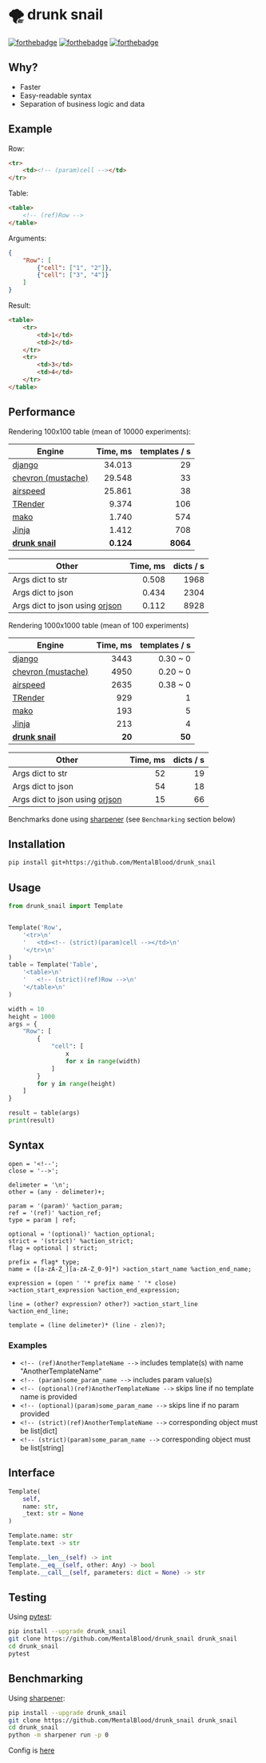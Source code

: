 # 🌪️ drunk snail

[![forthebadge](https://forthebadge.com/images/badges/made-with-c.svg)](https://forthebadge.com) [![forthebadge](https://forthebadge.com/images/badges/powered-by-black-magic.svg)](https://forthebadge.com) [![forthebadge](https://forthebadge.com/images/badges/ages-18.svg)](https://forthebadge.com)



## Why?

* Faster
* Easy-readable syntax
* Separation of business logic and data



## Example

Row:
```html
<tr>
    <td><!-- (param)cell --></td>
</tr>
```
Table:
```html
<table>
    <!-- (ref)Row -->
</table>
```
Arguments:
```json
{
    "Row": [
        {"cell": ["1", "2"]},
        {"cell": ["3", "4"]}
    ]
}
```
Result:
```html
<table>
    <tr>
        <td>1</td>
        <td>2</td>
    </tr>
    <tr>
        <td>3</td>
        <td>4</td>
    </tr>
</table>

```



## Performance

Rendering 100x100 table (mean of 10000 experiments):

| Engine                                                            | Time, ms | templates / s     |
| ----------------------------------------------------------------- | -------: | ----------------: |
| [django](https://docs.djangoproject.com/en/4.0/topics/templates/) | 34.013    | 29                |
| [chevron (mustache)](https://github.com/noahmorrison/chevron)     | 29.548    | 33                |
| [airspeed](https://github.com/purcell/airspeed)                   | 25.861    | 38                |
| [TRender](https://github.com/cesbit/trender)                      | 9.374     | 106               |
| [mako](https://github.com/sqlalchemy/mako)                        | 1.740     | 574               |
| [Jinja](https://github.com/pallets/jinja)                         | 1.412     | 708               |
| **[drunk snail](https://github.com/MentalBlood/drunk_snail)**     | **0.124** | **8064**          |

| Other                                                           | Time, ms | dicts / s |
| --------------------------------------------------------------- | -------: | --------: |
| Args dict to str                                                | 0.508     | 1968      |
| Args dict to json                                               | 0.434     | 2304      |
| Args dict to json using [orjson](https://github.com/ijl/orjson) | 0.112     | 8928      |

Rendering 1000x1000 table (mean of 100 experiments)

| Engine                                                            | Time, ms | templates / s     |
| ----------------------------------------------------------------- | -------: | ----------------: |
| [django](https://docs.djangoproject.com/en/4.0/topics/templates/) | 3443     | 0.30 ~ 0          |
| [chevron (mustache)](https://github.com/noahmorrison/chevron)     | 4950     | 0.20 ~ 0          |
| [airspeed](https://github.com/purcell/airspeed)                   | 2635     | 0.38 ~ 0          |
| [TRender](https://github.com/cesbit/trender)                      | 929      | 1                 |
| [mako](https://github.com/sqlalchemy/mako)                        | 193      | 5                 |
| [Jinja](https://github.com/pallets/jinja)                         | 213      | 4                 |
| **[drunk snail](https://github.com/MentalBlood/drunk_snail)**     | **20**   | **50**            |

| Other                                                           | Time, ms | dicts / s |
| --------------------------------------------------------------- | -------: | --------: |
| Args dict to str                                                | 52       | 19      |
| Args dict to json                                               | 54       | 18      |
| Args dict to json using [orjson](https://github.com/ijl/orjson) | 15       | 66      |

Benchmarks done using [sharpener](https://github.com/MentalBlood/sharpener) (see `Benchmarking` section below)



## Installation

```bash
pip install git+https://github.com/MentalBlood/drunk_snail
```



## Usage

```python
from drunk_snail import Template


Template('Row',
    '<tr>\n'
    '	<td><!-- (strict)(param)cell --></td>\n'
    '</tr>\n'
)
table = Template('Table',
    '<table>\n'
    '	<!-- (strict)(ref)Row -->\n'
    '</table>\n'
)

width = 10
height = 1000
args = {
    "Row": [
        {
            "cell": [
                x
                for x in range(width)
            ]
        }
        for y in range(height)
    ]
}

result = table(args)
print(result)
```



## Syntax

```
open = '<!--';
close = '-->';

delimeter = '\n';
other = (any - delimeter)+;

param = '(param)' %action_param;
ref = '(ref)' %action_ref;
type = param | ref;

optional = '(optional)' %action_optional;
strict = '(strict)' %action_strict;
flag = optional | strict;

prefix = flag* type;
name = ([a-zA-Z_][a-zA-Z_0-9]*) >action_start_name %action_end_name;

expression = (open ' '* prefix name ' '* close) >action_start_expression %action_end_expression;

line = (other? expression? other?) >action_start_line %action_end_line;

template = (line delimeter)* (line - zlen)?;
```


### Examples

* `<!-- (ref)AnotherTemplateName -->` includes template(s) with name "AnotherTemplateName"
* `<!-- (param)some_param_name -->` includes param value(s)
* `<!-- (optional)(ref)AnotherTemplateName -->` skips line if no template name is provided
* `<!-- (optional)(param)some_param_name -->` skips line if no param provided
* `<!-- (strict)(ref)AnotherTemplateName -->` corresponding object must be list[dict]
* `<!-- (strict)(param)some_param_name -->` corresponding object must be list[string]



## Interface

```python
Template(
    self,
    name: str,
    _text: str = None
)

Template.name: str
Template.text -> str

Template.__len__(self) -> int
Template.__eq__(self, other: Any) -> bool
Template.__call__(self, parameters: dict = None) -> str
```



## Testing

Using [pytest](https://pypi.org/project/pytest/):

```bash
pip install --upgrade drunk_snail
git clone https://github.com/MentalBlood/drunk_snail drunk_snail
cd drunk_snail
pytest
```



## Benchmarking

Using [sharpener](https://github.com/MentalBlood/sharpener):

```bash
pip install --upgrade drunk_snail
git clone https://github.com/MentalBlood/drunk_snail drunk_snail
cd drunk_snail
python -m sharpener run -p 0
```

Config is [here](benchmarks/benchmark_default.json)